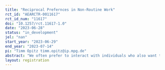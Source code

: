 ```yaml
---
title: "Reciprocal Prefernces in Non-Routine Work"
rct_id: "AEARCTR-0011617"
rct_id_num: "11617"
doi: "10.1257/rct.11617-1.0"
date: "2023-06-28"
status: "in_development"
jel: "nan"
start_year: "2023-06-29"
end_year: "2023-07-14"
pi: "Timm Opitz timm.opitz@ip.mpg.de"
abstract: "We often prefer to interact with individuals who also want to interact with us. Experimental evidence shows higher cooperation  between partners who like to be matched with each other. In a stylized Public Goods Game setting, participants expect those who want to be matched with you to be more cooperative, and you act more altruistically yourself (Opitz and Schwaiger, 2022). At the same time, it remains unclear whether such preferences impact behavior in collaborative teamwork. Therefore, I investigate how knowing your partner's preferences about you affects (non-routine) teamwork."
layout: registration
---
```



